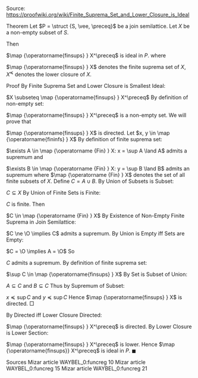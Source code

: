 # 

Source: https://proofwiki.org/wiki/Finite_Suprema_Set_and_Lower_Closure_is_Ideal

Theorem
Let $P = \struct {S, \vee, \preceq}$ be a join semilattice.
Let $X$ be a non-empty subset of $S$.

Then

$\map {\operatorname{finsups} } X^\preceq$ is ideal in $P$.
where

$\map {\operatorname{finsups} } X$ denotes the finite suprema set of $X$,
$X^\preceq$ denotes the lower closure of $X$.


Proof
By Finite Suprema Set and Lower Closure is Smallest Ideal:

$X \subseteq \map {\operatorname{finsups} } X^\preceq$
By definition of non-empty set:

$\map {\operatorname{finsups} } X^\preceq$ is a non-empty set.
We will prove that

$\map {\operatorname{finsups} } X$ is directed.
Let $x, y \in \map {\operatorname{fininfs} } X$
By definition of finite suprema set:

$\exists A \in \map {\operatorname {Fin} } X: x = \sup A \land A$ admits a supremum
and

$\exists B \in \map {\operatorname {Fin} } X: y = \sup B \land B$ admits an supremum
where $\map {\operatorname {Fin} } X$ denotes the set of all finite subsets of $X$.
Define $C = A \cup B$.
By Union of Subsets is Subset:

$C \subseteq X$
By Union of Finite Sets is Finite:

$C$ is finite.
Then

$C \in \map {\operatorname {Fin} } X$
By Existence of Non-Empty Finite Suprema in Join Semilattice:

$C \ne \O \implies C$ admits a supremum.
By Union is Empty iff Sets are Empty:

$C = \O \implies A = \O$
So

$C$ admits a supremum.
By definition of finite suprema set:

$\sup C \in \map {\operatorname{finsups} } X$
By Set is Subset of Union:

$A \subseteq C$ and $B \subseteq C$
Thus by Supremum of Subset:

$x \preceq \sup C$ and $y \preceq \sup C$
Hence $\map {\operatorname{finsups} } X$ is directed.
$\Box$

By Directed iff Lower Closure Directed:

$\map {\operatorname{finsups} } X^\preceq$ is directed.
By Lower Closure is Lower Section:

$\map {\operatorname{finsups} } X^\preceq$ is lower.
Hence $\map {\operatorname{finsups}} X^\preceq$ is ideal in $P$.
$\blacksquare$


Sources
Mizar article WAYBEL_0:funcreg 10
Mizar article WAYBEL_0:funcreg 15
Mizar article WAYBEL_0:funcreg 21





